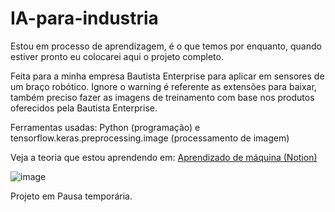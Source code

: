 # IA-para-industria

Estou em processo de aprendizagem, é o que temos por enquanto, quando estiver pronto eu 
colocarei aqui o projeto completo.

Feita para a minha empresa Bautista Enterprise para aplicar em sensores de um braço robótico.
Ignore o warning é referente as extensões para baixar, também preciso fazer as imagens de treinamento
com base nos produtos oferecidos pela Bautista Enterprise.

Ferramentas usadas: Python (programação) e tensorflow.keras.preprocessing.image (processamento de imagem)

Veja a teoria que estou aprendendo em: [Aprendizado de máquina (Notion)](https://www.notion.so/1e21e0963836808cb313ff5741dcf287?v=1e21e09638368039acb3000cb50f573d&pvs=4)

![image](https://github.com/user-attachments/assets/7a9ecdfc-d93e-4637-b8b6-ea30eb08956f)

Projeto em Pausa temporária.
